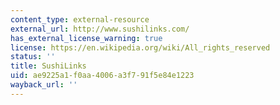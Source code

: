 ```yaml
---
content_type: external-resource
external_url: http://www.sushilinks.com/
has_external_license_warning: true
license: https://en.wikipedia.org/wiki/All_rights_reserved
status: ''
title: SushiLinks
uid: ae9225a1-f0aa-4006-a3f7-91f5e84e1223
wayback_url: ''
---
```

